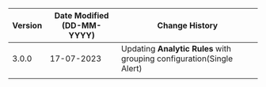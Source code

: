 | **Version** | **Date Modified (DD-MM-YYYY)** | **Change History**                                                       |
|-------------|--------------------------------|--------------------------------------------------------------------------|
| 3.0.0       | 17-07-2023                     | Updating **Analytic Rules** with grouping configuration(Single Alert)    |
|             |                                |                                                                          |
